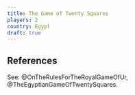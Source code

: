 ```yaml
---
title: The Game of Twenty Squares
players: 2
country: Egypt
draft: true
---
```


## References

See: @OnTheRulesForTheRoyalGameOfUr, @TheEgyptianGameOfTwentySquares.
